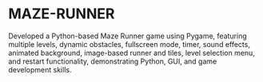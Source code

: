 # MAZE-RUNNER
Developed a Python-based Maze Runner game using Pygame, featuring multiple levels, dynamic obstacles, fullscreen mode, timer, sound effects, animated background, image-based runner and tiles, level selection menu, and restart functionality, demonstrating Python, GUI, and game development skills.
